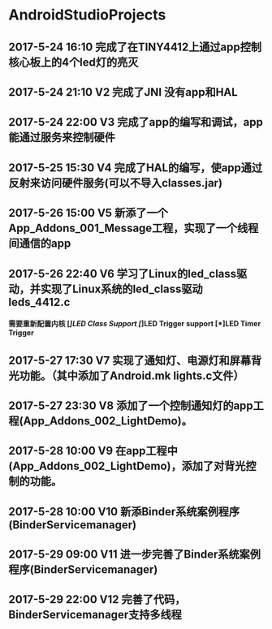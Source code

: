 #  AndroidStudioProjects

## 2017-5-24  16:10      完成了在TINY4412上通过app控制核心板上的4个led灯的亮灭

## 2017-5-24  21:10  V2  完成了JNI 没有app和HAL

## 2017-5-24  22:00  V3  完成了app的编写和调试，app能通过服务来控制硬件

## 2017-5-25  15:30  V4  完成了HAL的编写，使app通过反射来访问硬件服务(可以不导入classes.jar)

## 2017-5-26  15:00  V5  新添了一个App_Addons_001_Message工程，实现了一个线程间通信的app

## 2017-5-26  22:40  V6  学习了Linux的led_class驱动，并实现了Linux系统的led_class驱动 leds_4412.c
####			   需要重新配置内核  [*]LED Class Support  [*]LED Trigger support [*]LED Timer Trigger

## 2017-5-27  17:30  V7  实现了通知灯、电源灯和屏幕背光功能。（其中添加了Android.mk lights.c文件）

## 2017-5-27  23:30  V8  添加了一个控制通知灯的app工程(App_Addons_002_LightDemo)。

## 2017-5-28  10:00  V9  在app工程中(App_Addons_002_LightDemo)，添加了对背光控制的功能。

## 2017-5-28  10:00  V10 新添Binder系统案例程序(BinderServicemanager) 

## 2017-5-29  09:00  V11 进一步完善了Binder系统案例程序(BinderServicemanager) 

## 2017-5-29  22:00  V12 完善了代码，BinderServicemanager支持多线程
